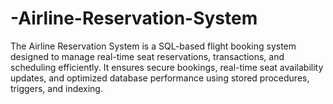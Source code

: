 # -Airline-Reservation-System
The Airline Reservation System is a SQL-based flight booking system designed to manage real-time seat reservations, transactions, and scheduling efficiently. It ensures secure bookings, real-time seat availability updates, and optimized database performance using stored procedures, triggers, and indexing.
